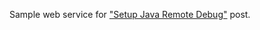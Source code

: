Sample web service for ["Setup Java Remote Debug"](https://rochimfn.github.io/setup-java-remote-debug/) post.